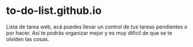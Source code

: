 # to-do-list.github.io
Lista de tarea web, acá puedes llevar un control de tus tareas pendientes o por hacer. Así te podrás organizar mejor y es muy difícil de que se te olviden las cosas.
